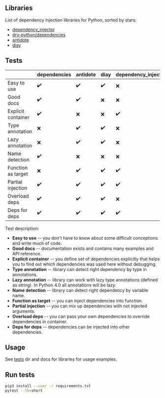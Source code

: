 

## Libraries

List of dependency injection libraries for Python, sorted by stars:

+ [dependency_injector](https://github.com/ets-labs/python-dependency-injector)
+ [dry-python/dependencies](https://dependencies.readthedocs.io/en/latest/usage.html)
+ [antidote](https://antidote.readthedocs.io/en/stable/tutorial.html)
+ [diay](https://github.com/anlutro/diay.py)

## Tests

|                    | dependencies       | antidote            | diay               |dependency_injector |
|--------------------|--------------------|---------------------|--------------------|--------------------|
| Easy to use        | :heavy_check_mark: | :heavy_check_mark:  | :heavy_check_mark: | :x:                |
| Good docs          | :heavy_check_mark: | :heavy_check_mark:  | :x:                | :x:                |
| Explicit container | :heavy_check_mark: | :x:                 | :x:                | :heavy_check_mark: |
| Type annotation    | :x:                | :heavy_check_mark:  | :heavy_check_mark: | :x:                |
| Lazy annotation    | :x:                | :heavy_check_mark:  | :heavy_check_mark: | :x:                |
| Name detection     | :heavy_check_mark: | :x:                 | :x:                | :x:                |
| Function as target | :x:                | :heavy_check_mark:  | :heavy_check_mark: | :heavy_check_mark: |
| Partial injection  | :heavy_check_mark: | :heavy_check_mark:  | :heavy_check_mark: | :heavy_check_mark: |
| Overload deps      | :heavy_check_mark: | :heavy_check_mark:  | :heavy_check_mark: | :x:                |
| Deps for deps      | :heavy_check_mark: | :heavy_check_mark:  | :heavy_check_mark: | :heavy_check_mark: |

Test description:

+ **Easy to use** -- you don't have to know about some difficult conceptions and write much of code.
+ **Good docs** -- documentation exists and contains many examples and API reference.
+ **Explicit container** -- you define set of dependencies explicitly that helps you to find out which dependencies was used here without debugging.
+ **Type annotation** -- library can detect right dependency by type in annotations.
+ **Lazy annotation** -- library can work with lazy type annotations (defined as string). In Python 4.0 all annotations will be lazy.
+ **Name detection** -- library can detect right dependency by variable name.
+ **Function as target** -- you can inject dependencies into function.
+ **Partial injection** -- you can mix up dependencies with not injected arguments.
+ **Overload deps** -- you can pass your own dependencies to override dependencies in container.
+ **Deps for deps** -- dependencies can be injected into other dependencies.

## Usage

See [tests](./tests/) dir and docs for libraries for usage examples.

## Run tests

```bash
pip3 install --user -r requirements.txt
pytest --tb=short
```
